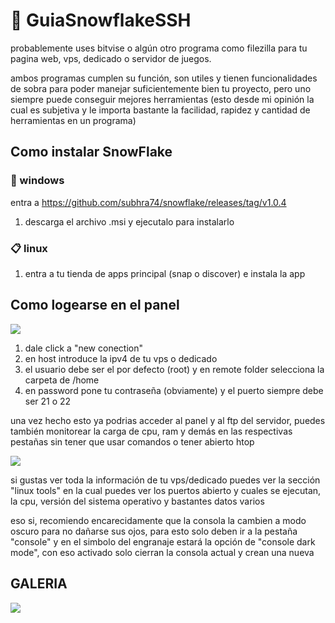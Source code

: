 # 📗 GuiaSnowflakeSSH
probablemente uses bitvise o algún otro programa como filezilla para tu pagina web, vps, dedicado o servidor de juegos.

ambos programas cumplen su función, son utiles y tienen funcionalidades de sobra para poder manejar suficientemente bien tu proyecto, pero uno siempre puede conseguir mejores herramientas (esto desde mi opinión la cual es subjetiva y le importa bastante la facilidad, rapidez y cantidad de herramientas en un programa)

## Como instalar SnowFlake


### 📁 windows
entra a https://github.com/subhra74/snowflake/releases/tag/v1.0.4

1. descarga el archivo .msi y ejecutalo para instalarlo

### 📋 linux

1. entra a tu tienda de apps principal (snap o discover) e instala la app


## Como logearse en el panel

![](https://i.imgur.com/BaTIV1P.png)

1. dale click a "new conection" 
2. en host introduce la ipv4 de tu vps o dedicado
3. el usuario debe ser el por defecto (root) y en remote folder selecciona la carpeta de /home 
4. en password pone tu contraseña (obviamente) y el puerto siempre debe ser 21 o 22

una vez hecho esto ya podrias acceder al panel y al ftp del servidor, puedes también monitorear la carga de cpu, ram y demás en las respectivas pestañas sin tener que usar comandos o tener abierto htop

![](https://i.imgur.com/yxal6ZC.png)

si gustas ver toda la información de tu vps/dedicado puedes ver la sección "linux tools" en la cual puedes ver los puertos abierto y cuales se ejecutan, la cpu, versión del sistema operativo y bastantes datos varios

eso si, recomiendo encarecidamente que la consola la cambien a modo oscuro para no dañarse sus ojos, para esto solo deben ir a la pestaña "console" y en el simbolo del engranaje estará la opción de "console dark mode", con eso activado solo cierran la consola actual y crean una nueva

## GALERIA 

![](https://i.imgur.com/GUNWHRG.png)

